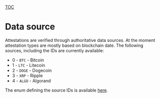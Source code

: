 [TOC](../README.md)

# Data source

Attestations are verified through authoritative data sources. At the moment attestation types are mostly based on blockchain date. The following sources, including the IDs are currently available:

- 0 - `BTC` - Bitcoin 
- 1 - `LTC` - Litecoin
- 2 - `DOGE` - Dogecoin
- 3 - `XRP` - Ripple
- 4 - `ALGO` - Algorand

The enum defining the source IDs is available [here](../lib/verification/sources/sources.ts).